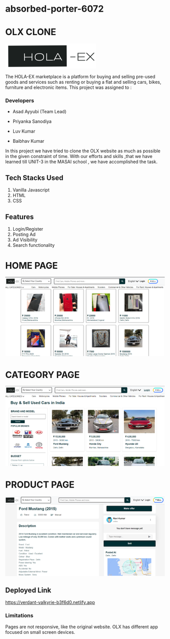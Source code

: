 # absorbed-porter-6072

# OLX CLONE

![](https://raw.githubusercontent.com/asadayyubi/absorbed-porter-6072/main/image/11.png)

The HOLA-EX marketplace is a platform for buying and selling pre-used goods and services such as renting or buying a flat and selling cars, bikes, furniture and electronic items. This project was assigned to :

### Developers

- Asad Ayyubi (Team Lead)

* Priyanka Sanodiya

- Luv Kumar

* Baibhav Kumar

In this project we have tried to clone the OLX website as much as possible in the given constraint of time. With our efforts and skills ,that we have learned till UNIT-3 in the MASAI school , we have accomplished the task.

## Tech Stacks Used

1. Vanilla Javascript
2. HTML
3. CSS

## Features

1. Login/Register
2. Posting Ad
3. Ad Visibility
4. Search functionality

# HOME PAGE

![Home Page](https://raw.githubusercontent.com/asadayyubi/absorbed-porter-6072/main/image/home_page.png)

# CATEGORY PAGE

![](https://raw.githubusercontent.com/asadayyubi/absorbed-porter-6072/main/image/category_page.png)

# PRODUCT PAGE

![](https://raw.githubusercontent.com/asadayyubi/absorbed-porter-6072/main/image/sellerpage.png)

## Deployed Link

https://verdant-valkyrie-b3f6d0.netlify.app

### Limitations

Pages are not responsive, like the original website. OLX has different app focused on small screen devices.
